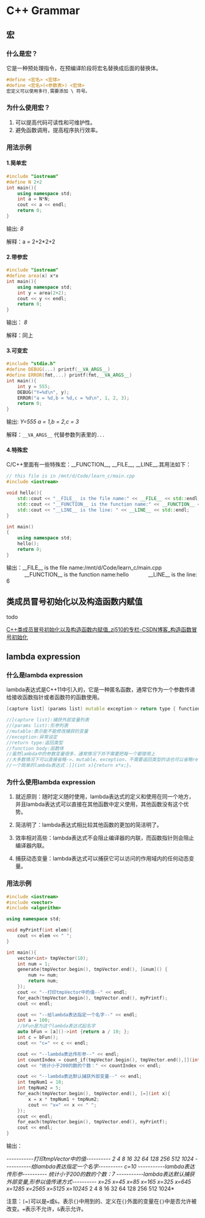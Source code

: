 # C++ Grammar

## 宏

### 什么是宏？

它是一种预处理指令，在预编译阶段将宏名替换成后面的替换体。

```c++
#define <宏名> <宏体>
#define <宏名>(<参数表>) <宏体>
宏定义可以使用多行,需要添加 \ 符号。
```

### 为什么使用宏？

1. 可以提高代码可读性和可维护性。
2. 避免函数调用，提高程序执行效率。

### 用法示例

#### 1.简单宏

```c++
#include "iostream"
#define N 2+2
int main(){
    using namespace std;
    int a = N*N;
    cout << a << endl;
    return 0;
}
```

输出: *8*

解释：a = 2+2*2+2

#### 2.带参宏

```c++
#include "iostream"
#define area(x) x*x
int main(){
    using namespace std;
    int y = area(2+2);
    cout << y << endl;
    return 0;
}
```

输出： *8*

解释：同上

#### 3.可变宏

```c++
#include "stdio.h"
#define DEBUG(...) printf(__VA_ARGS__)
#define ERROR(fmt,...) printf(fmt,__VA_ARGS__)
int main(){
    int y = 555;
    DEBUG("Y=%d\n", y);
    ERROR("a = %d,b = %d,c = %d\n", 1, 2, 3);
    return 0;
}
```

输出:   *Y=555*
             *a = 1,b = 2,c = 3*

解释：`__VA_ARGS__` 代替参数列表里的`...`

#### 4.特殊宏

C/C++里面有一些特殊宏：\_\_FUNCTION\_\_, \_\_FILE\_\_, \_\_LINE\_\_.其用法如下：

```cpp
// this file is in /mnt/d/Code/learn_c/main.cpp
#include <iostream>

void hello(){
    std::cout << "__FILE__ is the file name:" << __FILE__ << std::endl;
    std::cout << "__FUNCTION__ is the function name:" << __FUNCTION__ << std::endl;
    std::cout << "__LINE__ is the line: " << __LINE__ << std::endl;
}

int main()
{
    using namespace std;
    hello();
    return 0;
}
```



输出：\_\_FILE\_\_ is the file name:/mnt/d/Code/learn_c/main.cpp
            \_\_FUNCTION\_\_ is the function name:hello
            \_\_LINE\_\_ is the line: 6

## 类成员冒号初始化以及构造函数内赋值

todo  

 [C++类成员冒号初始化以及构造函数内赋值_zj510的专栏-CSDN博客_构造函数冒号初始化](https://blog.csdn.net/zj510/article/details/8135556)

## lambda expression

### 什么是lambda expression

lambda表达式是C++11中引入的，它是一种匿名函数，通常它作为一个参数传递给接收函数指针或者函数符的函数使用。

```c++
[capture list] (params list) mutable exception-> return type { function body }

//[capture list]:捕获外部变量列表
//(params list):形参列表
//mutable:表示能不能修改捕获的变量
//exception:异常设定
//return type:返回类型
//function body:函数体
//虽然lambda中的参数变量很多，通常情况下并不需要把每一个都使用上
//大多数情况下可以直接省略->、mutable、exception，不需要返回类型的话也可以省略return type。
//一个简单的lambda表达式：[](int x){return x*x;}。
```

### 为什么使用lambda expression

1. 就近原则：随时定义随时使用，lambda表达式的定义和使用在同一个地方，并且lambda表达式可以直接在其他函数中定义使用，其他函数没有这个优势。

2. 简洁明了：lambda表达式相比较其他函数的更加的简洁明了。

3. 效率相对高些：lambda表达式不会阻止编译器的内联，而函数指针则会阻止编译器内联。

4. 捕获动态变量：lambda表达式可以捕获它可以访问的作用域内的任何动态变量。

### 用法示例

```c++
#include <iostream>
#include <vector>
#include <algorithm>

using namespace std;

void myPrintf(int elem){
    cout << elem << " ";
}

int main(){
    vector<int> tmpVector(10);
    int num = 1;
    generate(tmpVector.begin(), tmpVector.end(), [&num]() {
        num += num;
        return num;
    });
    cout << "--打印tmpVector中的值--" << endl;
    for_each(tmpVector.begin(), tmpVector.end(), myPrintf);
    cout << endl;

    cout << "--给lambda表达指定一个名字--" << endl;
    int a = 100;
    //bFun是为这个lambda表达式起名字
    auto bFun = [a]()->int {return a / 10; };
    int c = bFun();
    cout << "c=" << c << endl;

    cout << "--lambda表达传形参--" << endl;
    int countIndex = count_if(tmpVector.begin(), tmpVector.end(),[](int x) {return x / 200 == 0;});
    cout << "统计小于200的数的个数：" << countIndex << endl;

    cout << "--lambda表达默认捕获外部变量--" << endl;
    int tmpNum1 = 10;
    int tmpNum2 = 5;
    for_each(tmpVector.begin(), tmpVector.end(), [=](int x){
        x = x * tmpNum1 + tmpNum2;
        cout << "x=" << x << " ";
    });
    cout << endl;
    for_each(tmpVector.begin(), tmpVector.end(), myPrintf);
    cout << endl;
}
```

输出：

*-----------打印tmpVector中的值----------*
*2 4 8 16 32 64 128 256 512 1024* 
*-----------给lambda表达指定一个名字----------*
*c=10*
*-----------lambda表达传形参----------*
*统计小于200的数的个数：7*
*-----------lambda表达默认捕获外部变量,形参以值传递方式----------*
*x=25 x=45 x=85 x=165 x=325 x=645 x=1285 x=2565 x=5125 x=10245* 
2 4 8 16 32 64 128 256 512 1024* 

注意：`[=]`可以是`=`或`&`，表示`{}`中用到的、定义在`{}`外面的变量在`{}`中是否允许被改变。`=`表示不允许，`&`表示允许。
